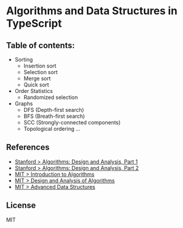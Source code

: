# Algorithms and Data Structures in TypeScript

## Table of contents:

- Sorting
    - Insertion sort
    - Selection sort
    - Merge sort
    - Quick sort
- Order Statistics
    - Randomized selection
- Graphs
    - DFS (Depth-first search)
    - BFS (Breath-first search)
    - SCC (Strongly-connected components)
    - Topological ordering
...

## References
- [Stanford > Algorithms: Design and Analysis, Part 1](https://lagunita.stanford.edu/courses/course-v1:Engineering+Algorithms1+SelfPaced/about)
- [Stanford > Algorithms: Design and Analysis, Part 2](https://lagunita.stanford.edu/courses/course-v1:Engineering+Algorithms2+SelfPaced/about)
- [MIT > Introduction to Algorithms](https://ocw.mit.edu/courses/electrical-engineering-and-computer-science/6-006-introduction-to-algorithms-fall-2011/)
- [MIT > Design and Analysis of Algorithms](https://ocw.mit.edu/courses/electrical-engineering-and-computer-science/6-046j-design-and-analysis-of-algorithms-spring-2015/)
- [MIT > Advanced Data Structures](https://ocw.mit.edu/courses/electrical-engineering-and-computer-science/6-851-advanced-data-structures-spring-2012/)

## License
MIT
